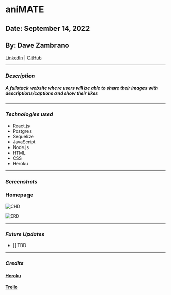 # aniMATE

## Date: September 14, 2022

## By: Dave Zambrano

[LinkedIn](https://www.linkedin.com/in/davezambr/) |
[GitHub](https://github.com/dzambr13) 

---

### **_Description_**

#### **_A fullstack website where users will be able to share their images with descriptions/captions and show their likes_**

#####

---

### **_Technologies used_**

- React.js 
- Postgres
- Sequelize
- JavaScript
- Node.js
- HTML
- CSS
- Heroku

---

### **_Screenshots_**

### Homepage

![CHD](https://media.discordapp.net/attachments/1014901483860394064/1014901544631681095/unknown.png?width=489&height=459)

![ERD](https://media.discordapp.net/attachments/1014901483860394064/1014936627451281498/unknown.png?width=514&height=352)

---

### **_Future Updates_**

- [] TBD

---

### **_Credits_**

#### [Heroku]()

#### [Trello](https://trello.com/b/KfrNL1LF/ourspace)